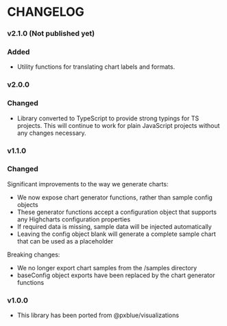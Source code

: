 # CHANGELOG

### v2.1.0 (Not published yet)

### Added
- Utility functions for translating chart labels and formats.

### v2.0.0

### Changed
- Library converted to TypeScript to provide strong typings for TS projects. This will continue to work for plain JavaScript projects without any changes necessary.

### v1.1.0

### Changed
Significant improvements to the way we generate charts:
* We now expose chart generator functions, rather than sample config objects
* These generator functions accept a configuration object that supports any Highcharts configuration properties
* If required data is missing, sample data will be injected automatically
* Leaving the config object blank will generate a complete sample chart that can be used as a placeholder

Breaking changes:
* We no longer export chart samples from the /samples directory
* baseConfig object exports have been replaced by the chart generator functions

### v1.0.0
- This library has been ported from @pxblue/visualizations
